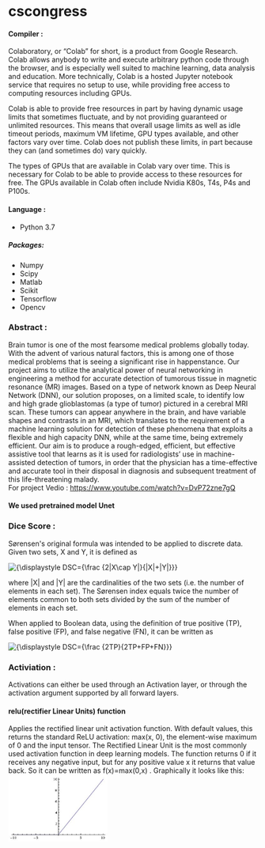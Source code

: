 # cscongress

#### Compiler : 
Colaboratory, or “Colab” for short, is a product from Google Research. Colab allows anybody to write and execute arbitrary python code through the browser, and is especially well suited to machine learning, data analysis and education. More technically, Colab is a hosted Jupyter notebook service that requires no setup to use, while providing free access to computing resources including GPUs.

Colab is able to provide free resources in part by having dynamic usage limits that sometimes fluctuate, and by not providing guaranteed or unlimited resources. This means that overall usage limits as well as idle timeout periods, maximum VM lifetime, GPU types available, and other factors vary over time. Colab does not publish these limits, in part because they can (and sometimes do) vary quickly.

The types of GPUs that are available in Colab vary over time. This is necessary for Colab to be able to provide access to these resources for free. The GPUs available in Colab often include Nvidia K80s, T4s, P4s and P100s. 

#### Language :
- Python 3.7
##### Packages:
- Numpy
- Scipy
- Matlab
- Scikit
- Tensorflow
- Opencv

### Abstract :
Brain tumor is one of the most fearsome medical problems globally today. With the advent of various natural factors, this is among one of those medical problems that is seeing a significant rise in happenstance. Our project aims to utilize the analytical power of neural networking in engineering a method for accurate detection of tumorous tissue in magnetic resonance (MR) images. Based on a type of network known as Deep Neural Network (DNN), our solution proposes, on a limited scale, to identify low and high grade glioblastomas (a type of tumor) pictured in a cerebral MRI scan. These tumors can appear anywhere in the brain, and have variable shapes and contrasts in an MRI, which translates to the requirement of a machine learning solution for detection of these phenomena that exploits a flexible and high capacity DNN, while at the same time, being extremely efficient. Our aim is to produce a rough-edged, efficient, but effective assistive tool that learns as it is used for radiologists’ use in machine-assisted detection of tumors, in order that the physician has a time-effective and accurate tool in their disposal in diagnosis and subsequent treatment of this life-threatening malady.
<br>
For project Vedio : https://www.youtube.com/watch?v=DvP72zne7gQ

#### We used pretrained model Unet 

### Dice Score :
Sørensen's original formula was intended to be applied to discrete data. Given two sets, X and Y, it is defined as

<img src="https://latex.codecogs.com/gif.latex?{\displaystyle&space;DSC={\frac&space;{2|X\cap&space;Y|}{|X|&plus;|Y|}}}" title="{\displaystyle DSC={\frac {2|X\cap Y|}{|X|+|Y|}}}" />

where |X| and |Y| are the cardinalities of the two sets (i.e. the number of elements in each set). The Sørensen index equals twice the number of elements common to both sets divided by the sum of the number of elements in each set.

When applied to Boolean data, using the definition of true positive (TP), false positive (FP), and false negative (FN), it can be written as

<img src="https://latex.codecogs.com/gif.latex?{\displaystyle&space;DSC={\frac&space;{2TP}{2TP&plus;FP&plus;FN}}}" title="{\displaystyle DSC={\frac {2TP}{2TP+FP+FN}}}" />

### Activiation :

Activations can either be used through an Activation layer, or through the activation argument supported by all forward layers.
#### relu(rectifier Linear Units) function
Applies the rectified linear unit activation function.
With default values, this returns the standard ReLU activation: max(x, 0), the element-wise maximum of 0 and the input tensor.
The Rectified Linear Unit is the most commonly used activation function in deep learning models. The function returns 0 if it receives any negative input, but for any positive value  x  it returns that value back. So it can be written as  f(x)=max(0,x) .
Graphically it looks like this:
<img src="123.jpg" width="200px">

